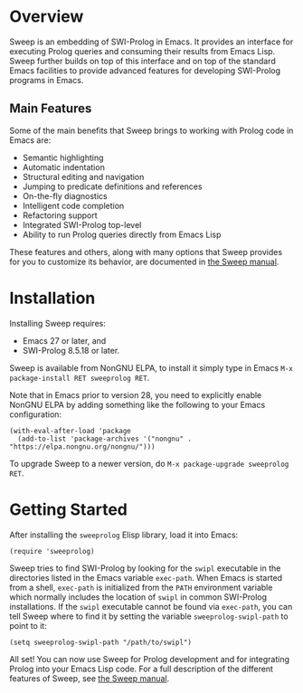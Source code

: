 # Overview

Sweep is an embedding of SWI-Prolog in Emacs.  It provides an
interface for executing Prolog queries and consuming their results
from Emacs Lisp.  Sweep further builds on top of this interface and on
top of the standard Emacs facilities to provide advanced features for
developing SWI-Prolog programs in Emacs.

## Main Features

Some of the main benefits that Sweep brings to working with Prolog
code in Emacs are:

- Semantic highlighting
- Automatic indentation
- Structural editing and navigation
- Jumping to predicate definitions and references
- On-the-fly diagnostics
- Intelligent code completion
- Refactoring support
- Integrated SWI-Prolog top-level
- Ability to run Prolog queries directly from Emacs Lisp

These features and others, along with many options that Sweep provides
for you to customize its behavior, are documented in [the Sweep manual](https://eshelyaron.com/sweep.html).

# Installation

Installing Sweep requires:

-   Emacs 27 or later, and
-   SWI-Prolog 8.5.18 or later.

Sweep is available from NonGNU ELPA, to install it simply type in
Emacs `M-x package-install RET sweeprolog RET`.

Note that in Emacs prior to version 28, you need to explicitly enable
NonGNU ELPA by adding something like the following to your Emacs
configuration:

    (with-eval-after-load 'package
      (add-to-list 'package-archives '("nongnu" . "https://elpa.nongnu.org/nongnu/")))

To upgrade Sweep to a newer version, do `M-x package-upgrade sweeprolog RET`.

# Getting Started

After installing the `sweeprolog` Elisp library, load it into Emacs:

    (require 'sweeprolog)

Sweep tries to find SWI-Prolog by looking for the `swipl` executable
in the directories listed in the Emacs variable `exec-path`.  When
Emacs is started from a shell, `exec-path` is initialized from the
`PATH` environment variable which normally includes the location of
`swipl` in common SWI-Prolog installations.  If the `swipl` executable
cannot be found via `exec-path`, you can tell Sweep where to find it
by setting the variable `sweeprolog-swipl-path` to point to it:

    (setq sweeprolog-swipl-path "/path/to/swipl")

All set!  You can now use Sweep for Prolog development and for integrating
Prolog into your Emacs Lisp code.  For a full description of the different
features of Sweep, see [the Sweep manual](https://eshelyaron.com/sweep.html).
